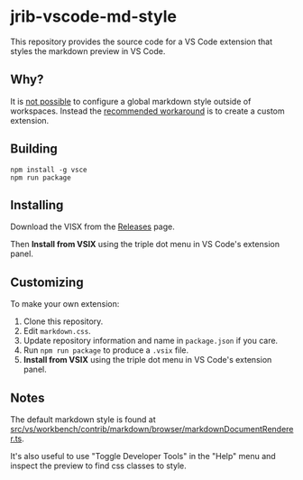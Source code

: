 # jrib-vscode-md-style

This repository provides the source code for a VS Code extension that styles the markdown preview in VS Code.

## Why?

It is [not possible](https://code.visualstudio.com/Docs/languages/markdown#_using-your-own-css) to configure a global markdown style outside of workspaces.  Instead the [recommended workaround](https://github.com/microsoft/vscode/issues/45260#issuecomment-371438399) is to create a custom extension.

## Building

```
npm install -g vsce
npm run package
```

## Installing

Download the VISX from the [Releases](https://github.com/jrib/jrib-vscode-md-style/releases) page.

Then **Install from VSIX** using the triple dot menu in VS Code's extension panel.

## Customizing

To make your own extension:

1. Clone this repository.
2. Edit `markdown.css`.
3. Update repository information and name in `package.json` if you care.
3. Run `npm run package` to produce a `.vsix` file.
4. **Install from VSIX** using the triple dot menu in VS Code's extension panel.

## Notes

The default markdown style is found at [src/vs/workbench/contrib/markdown/browser/markdownDocumentRenderer.ts](https://github.com/microsoft/vscode/blob/3b57fde7a85d12e4583c492c29f2dcae31434ed1/src/vs/workbench/contrib/markdown/browser/markdownDocumentRenderer.ts#L14-L149).

It's also useful to use "Toggle Developer Tools" in the "Help" menu and inspect the preview to find css classes to style.